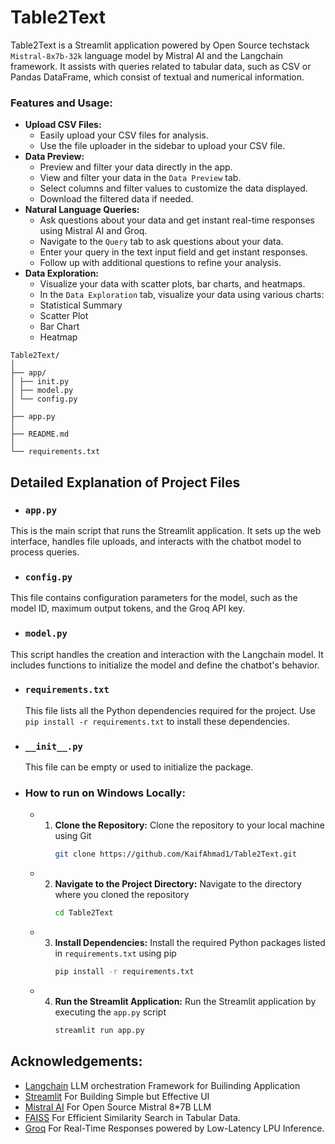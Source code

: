 # Table2Text
Table2Text is a Streamlit application powered by Open Source techstack `Mistral-8x7b-32k` language model by Mistral AI and the Langchain framework. It assists with queries related to tabular data, such as CSV or Pandas DataFrame, which consist of textual and numerical information.
### **Features and Usage:** 
  - **Upload CSV Files:**
    - Easily upload your CSV files for analysis.
    - Use the file uploader in the sidebar to upload your CSV file.
  - **Data Preview:**
    - Preview and filter your data directly in the app.
    - View and filter your data in the `Data Preview` tab.
    - Select columns and filter values to customize the data displayed.
    - Download the filtered data if needed.
  - **Natural Language Queries:**
    - Ask questions about your data and get instant real-time responses using Mistral AI and Groq.
    - Navigate to the `Query` tab to ask questions about your data.
    - Enter your query in the text input field and get instant responses.
    - Follow up with additional questions to refine your analysis.
  - **Data Exploration:**
    - Visualize your data with scatter plots, bar charts, and heatmaps.
    - In the `Data Exploration` tab, visualize your data using various charts:
     - Statistical Summary
     - Scatter Plot
     - Bar Chart
     - Heatmap
  
``` 
Table2Text/
│
├── app/
│ ├── init.py 
│ ├── model.py 
│ └── config.py 
│
├── app.py 
│
├── README.md 
│
└── requirements.txt 
``` 

## Detailed Explanation of Project Files

- ### **`app.py`**
This is the main script that runs the Streamlit application. It sets up the web interface, handles file uploads, and interacts with the chatbot model to process queries.

- ### **`config.py`**
This file contains configuration parameters for the model, such as the model ID, maximum output tokens, and the Groq API key.

- ### **`model.py`**
This script handles the creation and interaction with the Langchain model. It includes functions to initialize the model and define the chatbot's behavior.

- ### **`requirements.txt`**
  This file lists all the Python dependencies required for the project. Use `pip install -r requirements.txt` to install these dependencies.

- ### **`__init__.py`**
  This file can be empty or used to initialize the package.


- ### **How to run on Windows Locally:**
  - 1. **Clone the Repository:** Clone the repository to your local machine using Git
         ``` sh
         git clone https://github.com/KaifAhmad1/Table2Text.git
         ```
  - 2. **Navigate to the Project Directory:** Navigate to the directory where you cloned the repository
         ``` sh
         cd Table2Text
         ```
  - 3. **Install Dependencies:** Install the required Python packages listed in `requirements.txt` using pip
         ``` sh
         pip install -r requirements.txt
         ```
  - 4. **Run the Streamlit Application:** Run the Streamlit application by executing the `app.py` script
        ``` sh
        streamlit run app.py
        ```
## Acknowledgements: 
- [Langchain](https://github.com/langchain-ai/langchain) LLM orchestration Framework for Builinding Application
- [Streamlit](https://github.com/streamlit/streamlit) For Building Simple but Effective UI 
- [Mistral AI](https://github.com/mistralai) For Open Source Mistral 8*7B LLM 
- [FAISS](https://github.com/facebookresearch/faiss) For Efficient Similarity Search in Tabular Data. 
- [Groq](https://github.com/groq) For Real-Time Responses powered by Low-Latency LPU Inference. 
  
         

